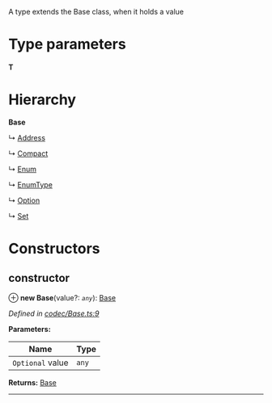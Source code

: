 

A type extends the Base class, when it holds a value

# Type parameters
#### T 
# Hierarchy

**Base**

↳  [Address](_address_.address.md)

↳  [Compact](_codec_compact_.compact.md)

↳  [Enum](_codec_enum_.enum.md)

↳  [EnumType](_codec_enumtype_.enumtype.md)

↳  [Option](_codec_option_.option.md)

↳  [Set](_codec_set_.set.md)

# Constructors

<a id="constructor"></a>

##  constructor

⊕ **new Base**(value?: *`any`*): [Base](_codec_base_.base.md)

*Defined in [codec/Base.ts:9](https://github.com/polkadot-js/api/blob/82dcbe5/packages/types/src/codec/Base.ts#L9)*

**Parameters:**

| Name | Type |
| ------ | ------ |
| `Optional` value | `any` |

**Returns:** [Base](_codec_base_.base.md)

___

